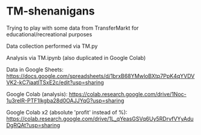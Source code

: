 # TM-shenanigans
Trying to play with some data from TransferMarkt for educational/recreational purposes

Data collection performed via TM.py

Analysis via TM.ipynb (also duplicated in Google Colab)

Data in Google Sheets:
https://docs.google.com/spreadsheets/d/1brxB68YMwloBXtp7PpK4qYVDVVK2-kC7iaatITSxE2c/edit?usp=sharing

Google Colab (analysis):
https://colab.research.google.com/drive/1Noc-1u3reIR-PTF1Ikgba28d0OAJJYqG?usp=sharing

Google Colab x2 (absolute 'profit' instead of %):
https://colab.research.google.com/drive/1L_qYeasGSVq6Uy5RDrvfVYyAduDgRQAt?usp=sharing
